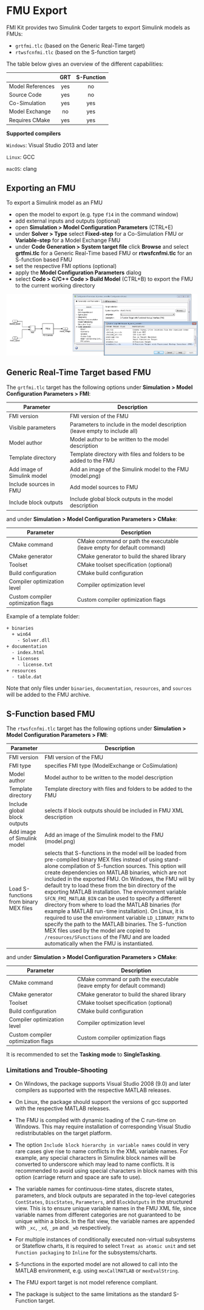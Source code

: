 # FMU Export

FMI Kit provides two Simulink Coder targets to export Simulink models as FMUs:

- `grtfmi.tlc` (based on the Generic Real-Time target)
- `rtwsfcnfmi.tlc` (based on the S-function target)

The table below gives an overview of the different capabilities:

|                  |      GRT        |   S-Function    |
|------------------|:---------------:|:---------------:|
| Model References |      yes        |       no        |
| Source Code      |      yes        |       no        |
| Co-Simulation    |      yes        |      yes        |
| Model Exchange   |       no        |      yes        |
| Requires CMake   |      yes        |      yes        |

**Supported compilers**

`Windows`: Visual Studio 2013 and later

`Linux`: GCC

`macOS`: clang

## Exporting an FMU

To export a Simulink model as an FMU

- open the model to export (e.g. type `f14` in the command window)
- add external inputs and outputs (optional)
- open **Simulation > Model Configuration Parameters** (CTRL+E)
- under **Solver > Type** select **Fixed-step** for a Co-Simulation FMU or **Variable-step** for a Model Exchange FMU
- under **Code Generation > System target file** click **Browse** and select **grtfmi.tlc** for a Generic Real-Time based FMU or **rtwsfcnfmi.tlc** for an S-function based FMU
- set the respective FMI options (optional)
- apply the **Model Configuration Parameters** dialog
- select **Code > C/C++ Code > Build Model** (CTRL+B) to export the FMU to the current working directory

![Coder target](images/coder_target.png)

## Generic Real-Time Target based FMU

The `grtfmi.tlc` target has the following options under **Simulation > Model Configuration Parameters > FMI**:

| Parameter                   | Description                                                                 |
|-----------------------------|-----------------------------------------------------------------------------|
| FMI version                 | FMI version of the FMU                                                      |
| Visible parameters          | Parameters to include in the model description (leave empty to include all) |
| Model author                | Model author to be written to the model description                         |
| Template directory          | Template directory with files and folders to be added to the FMU            |
| Add image of Simulink model | Add an image of the Simulink model to the FMU (model.png)                   |
| Include sources in FMU      | Add model sources to FMU                                                    |
| Include block outputs       | Include global block outputs in the model description                       |

and under **Simulation > Model Configuration Parameters > CMake**:

| Parameter                          | Description                                                            |
|------------------------------------|------------------------------------------------------------------------|
| CMake command                      | CMake command or path the executable (leave empty for default command) |
| CMake generator                    | CMake generator to build the shared library                            |
| Toolset                            | CMake toolset specification (optional)                                 |
| Build configuration                | CMake build configuration                                              |
| Compiler optimization level        | Compiler optimization level                                            |
| Custom compiler optimization flags | Custom compiler optimization flags                                     |

Example of a template folder:

```
+ binaries
  + win64
    - Solver.dll
+ documentation
  - index.html
  + licenses
    - license.txt
+ resources
  - table.dat
```

Note that only files under `binaries`, `documentation`, `resources`, and `sources` will be added to the FMU archive.

## S-Function based FMU

The `rtwsfcnfmi.tlc` target has the following options under **Simulation > Model Configuration Parameters > FMI**:

| Parameter                              | Description                                                        |
|----------------------------------------|--------------------------------------------------------------------|
| FMI version                            | FMI version of the FMU                                             |
| FMI type                               | specifies FMI type (ModelExchange or CoSimulation)                 |
| Model author                           | Model author to be written to the model description                |
| Template directory                     | Template directory with files and folders to be added to the FMU   |
| Include global block outputs           | selects if block outputs should be included in FMU XML description |
| Add image of Simulink model            | Add an image of the Simulink model to the FMU (model.png)          |
| Load S-functions from binary MEX files | selects that S-functions in the model will be loaded from pre-compiled binary MEX files instead of using stand-alone compilation of S-function sources. This option will create dependencies on MATLAB binaries, which are not included in the exported FMU. On Windows, the FMU will by default try to load these from the bin directory of the exporting MATLAB installation. The environment variable `SFCN_FMI_MATLAB_BIN` can be used to specify a different directory from where to load the MATLAB binaries (for example a MATLAB run-time installation). On Linux, it is required to use the environment variable `LD_LIBRARY_PATH` to specify the path to the MATLAB binaries. The S-function MEX files used by the model are copied to `/resources/SFunctions` of the FMU and are loaded automatically when the FMU is instantiated. |

and under **Simulation > Model Configuration Parameters > CMake**:

| Parameter                          | Description                                                            |
|------------------------------------|------------------------------------------------------------------------|
| CMake command                      | CMake command or path the executable (leave empty for default command) |
| CMake generator                    | CMake generator to build the shared library                            |
| Toolset                            | CMake toolset specification (optional)                                 |
| Build configuration                | CMake build configuration                                              |
| Compiler optimization level        | Compiler optimization level                                            |
| Custom compiler optimization flags | Custom compiler optimization flags                                     |

It is recommended to set the **Tasking mode** to **SingleTasking**.

### Limitations and Trouble-Shooting

- On Windows, the package supports Visual Studio 2008 (9.0) and later compilers as supported with the respective MATLAB releases.

- On Linux, the package should support the versions of gcc supported with the respective MATLAB releases.

- The FMU is compiled with dynamic loading of the C run-time on Windows.
This may require installation of corresponding Visual Studio redistributables on the target platform.

- The option `Include block hierarchy in variable names` could in very rare cases give rise to name conflicts in the XML variable names.
For example, any special characters in Simulink block names will be converted to underscore which may lead to name conflicts.
It is recommended to avoid using special characters in block names with this option (carriage return and space are safe to use).

- The variable names for continuous-time states, discrete states, parameters, and block outputs are separated in the top-level categories `ContStates`,
`DiscStates`, `Parameters`, and `BlockOutputs` in the structured view.
This is to ensure unique variable names in the FMU XML file, since variable names from different categories are not guaranteed to be unique within a block.
In the flat view, the variable names are appended with `_xc`, `_xd`, `_pm` and `_wb` respectively.

- For multiple instances of conditionally executed non-virtual subsystems or Stateflow charts, it is required to select `Treat as atomic unit` and set `Function packaging` to `Inline` for the subsystems/charts.

- S-functions in the exported model are not allowed to call into the MATLAB environment, e.g. using `mexCallMATLAB` or `mexEvalString`.

- The FMU export target is not model reference compliant.

- The package is subject to the same limitations as the standard S-Function target.
